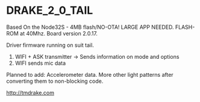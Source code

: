 # DRAKE_2_0_TAIL

Based On the Node32S - 4MB flash/NO-OTA! LARGE APP NEEDED. FLASH-ROM at 40Mhz.
Board version 2.0.17.

Driver firmware running on suit tail.

1. WIFI + ASK transmitter -> Sends information on mode and options
2. WIFI sends mic data


Planned to add: Accelerometer data. More other light patterns after converting them to non-blocking code.

http://tmdrake.com

